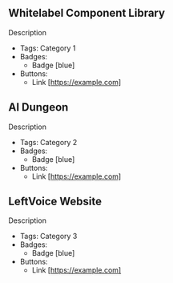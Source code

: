## Whitelabel Component Library
Description
- Tags: Category 1
- Badges:
  - Badge [blue]
- Buttons:
  - Link [https://example.com]

## AI Dungeon
Description
- Tags: Category 2
- Badges:
  - Badge [blue]
- Buttons:
  - Link [https://example.com]

## LeftVoice Website
Description
- Tags: Category 3
- Badges:
  - Badge [blue]
- Buttons:
  - Link [https://example.com]